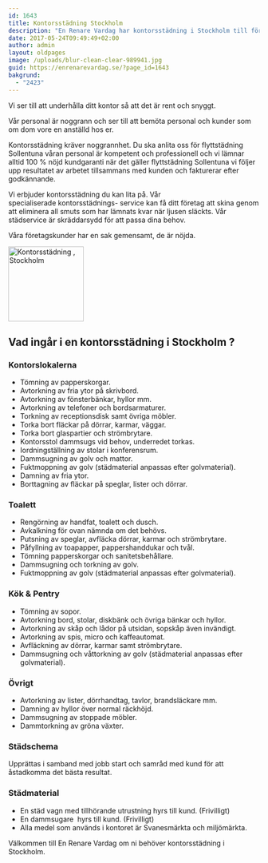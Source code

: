 ```yaml
---
id: 1643
title: Kontorsstädning Stockholm
description: "En Renare Vardag har kontorsstädning i Stockholm till företag.Vill du att ditt kontor glänser när du tänder ljuset på morgonen?"
date: 2017-05-24T09:49:49+02:00
author: admin
layout: oldpages
image: /uploads/blur-clean-clear-989941.jpg
guid: https://enrenarevardag.se/?page_id=1643
bakgrund:
  - "2423"
---
```


  Vi ser till att underhålla ditt kontor så att det är rent och snyggt. 
  
  Vår personal är noggrann och ser till att bemöta personal och kunder som om dom vore en anställd hos er.

Kontorsstädning kräver noggrannhet. Du ska anlita oss för flyttstädning Sollentuna våran personal är kompetent och professionell och vi lämnar alltid 100 % nöjd kundgaranti när det gäller flyttstädning Sollentuna vi följer upp resultatet av arbetet tillsammans med kunden och fakturerar efter godkännande.

Vi erbjuder kontorsstädning du kan lita på. Vår specialiserade kontorsstädnings- service kan få ditt företag att skina genom att eliminera all smuts som har lämnats kvar när ljusen släckts. Vår städservice är skräddarsydd för att passa dina behov.

Våra företagskunder har en sak gemensamt, de är nöjda.

<img class="size-full wp-image-1312 aligncenter" src="https://enrenarevardag.se/wp-content/uploads/2017/04/Flyttstädning-Stockholm-Solna.png" alt="Kontorsstädning , Stockholm" width="151" height="150" srcset="https://enrenarevardag.se/wp-content/uploads/2017/04/Flyttstädning-Stockholm-Solna.png 151w, https://enrenarevardag.se/wp-content/uploads/2017/04/Flyttstädning-Stockholm-Solna-150x150.png 150w, https://enrenarevardag.se/wp-content/uploads/2017/04/Flyttstädning-Stockholm-Solna-125x125.png 125w" sizes="(max-width: 151px) 100vw, 151px" /> 

## Vad ingår i en kontorsstädning i Stockholm ? 

### Kontorslokalerna

  * Tömning av papperskorgar.
  * Avtorkning av fria ytor på skrivbord.
  * Avtorkning av fönsterbänkar, hyllor mm.
  * Avtorkning av telefoner och bordsarmaturer.
  * Torkning av receptionsdisk samt övriga möbler.
  * Torka bort fläckar på dörrar, karmar, väggar.
  * Torka bort glaspartier och strömbrytare.
  * Kontorsstol dammsugs vid behov, underredet torkas.
  * Iordningställning av stolar i konferensrum.
  * Dammsugning av golv och mattor.
  * Fuktmoppning av golv (städmaterial anpassas efter golvmaterial).
  * Damning av fria ytor.
  * Borttagning av fläckar på speglar, lister och dörrar.

### Toalett

  * Rengörning av handfat, toalett och dusch.
  * Avkalkning för ovan nämnda om det behövs.
  * Putsning av speglar, avfläcka dörrar, karmar och strömbrytare.
  * Påfyllning av toapapper, pappershanddukar och tvål.
  * Tömning papperskorgar och sanitetsbehållare.
  * Dammsugning och torkning av golv.
  * Fuktmoppning av golv (städmaterial anpassas efter golvmaterial).

### Kök & Pentry

  * Tömning av sopor.
  * Avtorkning bord, stolar, diskbänk och övriga bänkar och hyllor.
  * Avtorkning av skåp och lådor på utsidan, sopskåp även invändigt.
  * Avtorkning av spis, micro och kaffeautomat.
  * Avfläckning av dörrar, karmar samt strömbrytare.
  * Dammsugning och våttorkning av golv (städmaterial anpassas efter golvmaterial).

### Övrigt

  * Avtorkning av lister, dörrhandtag, tavlor, brandsläckare mm.
  * Damning av hyllor över normal räckhöjd.
  * Dammsugning av stoppade möbler.
  * Dammtorkning av gröna växter.

### Städschema
Upprättas i samband med jobb start och samråd med kund för att åstadkomma det bästa resultat.  

### Städmaterial

  * En städ vagn med tillhörande utrustning hyrs till kund. (Frivilligt)
  * En dammsugare  hyrs till kund. (Frivilligt)
  * Alla medel som används i kontoret är Svanesmärkta och miljömärkta.

Välkommen till En Renare Vardag om ni behöver kontorsstädning i Stockholm.